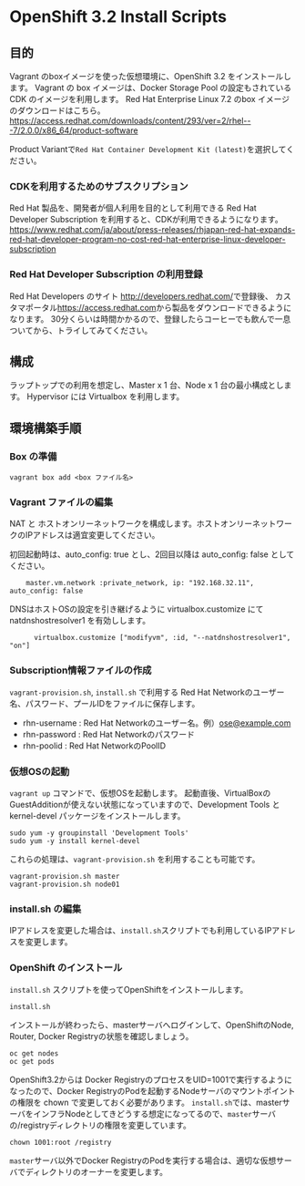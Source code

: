 # OpenShift 3.2 Install Scripts

## 目的
Vagrant のboxイメージを使った仮想環境に、OpenShift 3.2 をインストールします。
Vagrant の box イメージは、Docker Storage Pool の設定もされている CDK のイメージを利用します。
Red Hat Enterprise Linux 7.2 のbox イメージのダウンロードはこちら。 https://access.redhat.com/downloads/content/293/ver=2/rhel---7/2.0.0/x86_64/product-software

Product Variantで`Red Hat Container Development Kit (latest)`を選択してください。

### CDKを利用するためのサブスクリプション
Red Hat 製品を、開発者が個人利用を目的として利用できる Red Hat Developer Subscription を利用すると、CDKが利用できるようになります。 <https://www.redhat.com/ja/about/press-releases/rhjapan-red-hat-expands-red-hat-developer-program-no-cost-red-hat-enterprise-linux-developer-subscription>

### Red Hat Developer Subscription の利用登録
Red Hat Developers のサイト <http://developers.redhat.com/>で登録後、
カスタマポータル<https://access.redhat.com>から製品をダウンロードできるようになります。
30分くらいは時間かかるので、登録したらコーヒーでも飲んで一息ついてから、トライしてみてください。


## 構成
ラップトップでの利用を想定し、Master x 1 台、Node x 1 台の最小構成とします。
Hypervisor には Virtualbox を利用します。

## 環境構築手順

### Box の準備

```
vagrant box add <box ファイル名>
```

### Vagrant ファイルの編集
NAT と ホストオンリーネットワークを構成します。ホストオンリーネットワークのIPアドレスは適宜変更してください。

初回起動時は、auto_config: true とし、2回目以降は auto_config: false としてください。

```
    master.vm.network :private_network, ip: "192.168.32.11", auto_config: false
```


DNSはホストOSの設定を引き継げるように virtualbox.customize にて natdnshostresolver1 を有効しします。
```
      virtualbox.customize ["modifyvm", :id, "--natdnshostresolver1", "on"]
```

### Subscription情報ファイルの作成
`vagrant-provision.sh`, `install.sh` で利用する Red Hat Networkのユーザー名、パスワード、プールIDをファイルに保存します。
* rhn-username : Red Hat Networkのユーザー名。例）ose@example.com
* rhn-password : Red Hat Networkのパスワード
* rhn-poolid : Red Hat NetworkのPoolID


### 仮想OSの起動
`vagrant up` コマンドで、仮想OSを起動します。 起動直後、VirtualBoxのGuestAdditionが使えない状態になっていますので、Development Tools と kernel-devel パッケージをインストールします。

```
sudo yum -y groupinstall 'Development Tools'
sudo yum -y install kernel-devel
```

これらの処理は、`vagrant-provision.sh` を利用することも可能です。
```
vagrant-provision.sh master
vagrant-provision.sh node01
```

### install.sh の編集
IPアドレスを変更した場合は、`install.sh`スクリプトでも利用しているIPアドレスを変更します。

### OpenShift のインストール


`install.sh` スクリプトを使ってOpenShiftをインストールします。
```
install.sh
```
インストールが終わったら、masterサーバへログインして、OpenShiftのNode, Router, Docker Registryの状態を確認しましょう。

```
oc get nodes
oc get pods
```

OpenShift3.2からは Docker RegistryのプロセスをUID=1001で実行するようになったので、Docker RegistryのPodを起動するNodeサーバのマウントポイントの権限を chown で変更しておく必要があります。
`install.sh`では、masterサーバをインフラNodeとしてきどうする想定になってるので、`master`サーバの/registryディレクトリの権限を変更しています。
```
chown 1001:root /registry
```

`master`サーバ以外でDocker RegistryのPodを実行する場合は、適切な仮想サーバでディレクトリのオーナーを変更します。
